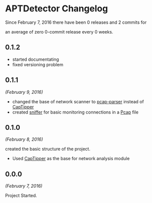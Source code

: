 # APTDetector Changelog

Since February 7, 2016 there have been 0 releases and 2 commits for

an average of zero 0-commit release every 0 weeks.

## 0.1.2

* started documentating
* fixed versioning problem

## 0.1.1

*(February 9, 2016)*

* changed the base of network scanner to [pcap-parser][pcap-parser] instead of [CapTipper][CapTipper]
* created [sniffer][URLSniffer] for basic monitoring connections in a [Pcap][Pcap] file

## 0.1.0

*(February 8, 2016)*

created the basic structure of the project.

* Used [CapTipper][CapTipper] as the base for network analysis module

## 0.0.0

*(February 7, 2016)*

Project Started.



[CapTipper]: http://captipper.readthedocs.org/en/latest/
[pcap-parser]: https://github.com/caoqianli/pcap-parser
[URLSniffer]: https://github.com/abzcoding/aptdetector/blob/master/aptdetector/network/sniffer.py
[Pcap]: https://en.wikipedia.org/wiki/Pcap
